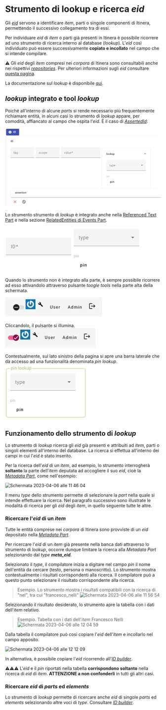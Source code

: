 # Strumento di lookup e ricerca _eid_
  
Gli [_eid_](identifiers.md) servono a identificare _item_, parti o singole componenti di Itinera, permettendo il successivo collegamento tra di essi.  

Per individuare _eid_ di _item_ o parti già presenti in Itinera è possibile ricorrere ad uno strumento di ricerca interno al database (_lookup_).  L'_eid_ così individuato può essere successivamente **copiato e incollato** nel campo che si intende compilare. 
 
⚠️ Gli _eid_ degli _item_ compresi nei _corpora_ di Itinera sono consultabili anche nei rispettivi [_repositories_](repository.md). Per ulteriori informazioni sugli _eid_ consultare [questa pagina](identifiers.md).   

La documentazione sul _lookup_ è disponibile [qui](https://myrmex.github.io/overview/cadmus/dev/concepts/lookup).  


## _lookup_ integrato e tool _lookup_

Poiché all'interno di alcune _parts_ si rende necessario più frequentemente richiamare entità, in alcuni casi lo strumento di _lookup_ appare, per comodità, affiancato al campo che ospita l'_eid_. È il caso di [_AssertedId_](Asserted_Ids_Brick.md): 

![](https://github.com/petrarchsitinera/linee-guida/blob/e4de2f4f2dca13dcba7beae653a386470c141348/docs/assets/images/lookup_shape_2.png?raw=true)  

Lo strumento strumento di _lookup_ è integrato anche nella [Referenced Text Part](Referenced_Text_Part.md) e nella sezione [RelatedEntities di Events Part](Events_Part.md#related-entities).

![](https://github.com/petrarchsitinera/linee-guida/blob/e4de2f4f2dca13dcba7beae653a386470c141348/docs/assets/images/lookup_shape_1.png?raw=true)  

Quando lo strumento non è integrato alla parte, è sempre possibile ricorrere ad esso attivandolo attraverso pulsante _toogle tools_ nella parte alta della schermata.

![](https://github.com/petrarchsitinera/linee-guida/blob/e4de2f4f2dca13dcba7beae653a386470c141348/docs/assets/images/tools_off.png?raw=true)  

Cliccandolo, il pulsante si illumina.   
![](https://github.com/petrarchsitinera/linee-guida/blob/e4de2f4f2dca13dcba7beae653a386470c141348/docs/assets/images/tools_on.png?raw=true)  

Contestualmente, sul lato sinistro della pagina si apre una barra laterale che dà accesso ad una funzionalità denominata _pin lookup_.   
![](https://github.com/petrarchsitinera/linee-guida/blob/e4de2f4f2dca13dcba7beae653a386470c141348/docs/assets/images/lookup_shape_3.png?raw=true)   


## Funzionamento dello strumento di _lookup_

Lo strumento di _lookup_ ricerca gli _eid_ già presenti e attribuiti ad _item_, parti o singoli elementi all'interno del database. La ricerca si effettua all'interno dei campi in cui l'_eid_ è stato inserito.   

Per la ricerca dell'_eid_ di un _item_, ad esempio, lo strumento interrogherà **soltanto** la parte dell'_item_ deputata ad accogliere il suo _eid_, cioè la [_Metadata Part_](Metadata_Part.md), come nell'esempio:

<img width="189" alt="Schermata 2023-04-06 alle 11 46 04" src="https://user-images.githubusercontent.com/102725489/230340482-47c5eafc-e243-4504-9891-f84f444104a6.png">

Il menu _type_ dello strumento permette di selezionare la _part_ nella quale si intende effettuare la ricerca. Nel paragrafo successivo sono illustrate le modalità di ricerca per gli _eid_ degli _item_, in quello seguente tutte le altre.

### Ricercare l'_eid_ di un _item_

Tutte le entità comprese nei _corpora_ di Itinera sono provviste di un _eid_ depositato nella [_Metadata Part_](Metadata_Part.md).

Per ricercare l'_eid_ di un _item_ già presente nella banca dati attraverso lo strumento di _lookup_, occorre dunque limitare la ricerca alla _Metadata Part_ selezionando dal _type_ **_meta_eid_**.   

Selezionato il _type_, il compilatore inizia a digitare nel campo _pin_ il nome dell'entità da cercare (testo, persona o manoscritto). Lo strumento mostra contestualmente i risultati corrispondenti alla ricerca. Il compilatore può a questo punto selezionare il risultato corrispondente alla ricerca.

> Esempio. Lo strumento mostra i risultati compatibili con la ricerca di "nel", tra cui "francesco_nelli"
> <img width="385" alt="Schermata 2023-04-06 alle 11 56 54" src="https://user-images.githubusercontent.com/102725489/230343471-205c5743-d37e-4cde-b2f5-97485aeace90.png">

Selezionando il risultato desiderato, lo strumento apre la tabella con i dati dell'_item_ relativo.

> Esempio. Tabella con i dati dell'_item_ Francesco Nelli   
> <img width="335" alt="Schermata 2023-04-06 alle 12 04 59" src="https://user-images.githubusercontent.com/102725489/230345255-fe4adf92-1aac-4cc9-846c-ba01887eb955.png">

Dalla tabella il compilatore può così copiare l'_eid_ dell'_item_ e incollarlo nel campo apposito. 

<img width="347" alt="Schermata 2023-04-06 alle 12 12 09" src="https://user-images.githubusercontent.com/102725489/230347475-877fa458-1c92-4149-9105-07fd19ae8088.png">

In alternativa, è possibile copiare l'_eid_ ricorrendo all'[_ID builder_](ID_builder.md).

⚠️⚠️⚠️ L'_eid_ e il _pin_ riportati nella tabella **corrispondono soltanto** nella ricerca di _eid_ di _item_. **ATTENZIONE a non confonderli** in tutti gli altri casi.

### Ricercare _eid_ di _parts_ ed _elements_

Lo strumento di _lookup_ permette di ricercare anche _eid_ di singole _parts_ ed _elements_ selezionando altre voci di _type_.
Consultare [_ID builder_](ID_builder.md).


